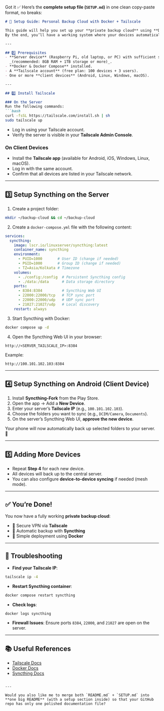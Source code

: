 Got it ✅
Here’s the **complete setup file (`SETUP.md`)** in one clean copy-paste format, no breaks:

````markdown
# 🚀 Setup Guide: Personal Backup Cloud with Docker + Tailscale

This guide will help you set up your **private backup cloud** using **Docker, Tailscale, and Syncthing**.  
By the end, you’ll have a working system where your devices automatically back up data to a central server over a secure private VPN.

---

## 1️⃣ Prerequisites
- **Server device** (Raspberry Pi, old laptop, or PC) with sufficient storage  
  _(recommended: 8GB RAM + 1TB storage or more)_.
- **Docker & Docker Compose** installed.  
- A **Tailscale account** (free plan: 100 devices + 3 users).  
- One or more **client devices** (Android, Linux, Windows, macOS).  

---

## 2️⃣ Install Tailscale

### On the Server
Run the following commands:
```bash
curl -fsSL https://tailscale.com/install.sh | sh
sudo tailscale up
````

* Log in using your Tailscale account.
* Verify the server is visible in your **Tailscale Admin Console**.

### On Client Devices

* Install the **Tailscale app** (available for Android, iOS, Windows, Linux, macOS).
* Log in with the same account.
* Confirm that all devices are listed in your Tailscale network.

---

## 3️⃣ Setup Syncthing on the Server

1. Create a project folder:

```bash
mkdir ~/backup-cloud && cd ~/backup-cloud
```

2. Create a `docker-compose.yml` file with the following content:

```yaml
services:
  syncthing:
    image: lscr.io/linuxserver/syncthing:latest
    container_name: syncthing
    environment:
      - PUID=1000       # User ID (change if needed)
      - PGID=1000       # Group ID (change if needed)
      - TZ=Asia/Kolkata # Timezone
    volumes:
      - ./config:/config  # Persistent Syncthing config
      - ./data:/data      # Data storage directory
    ports:
      - 8384:8384         # Syncthing Web UI
      - 22000:22000/tcp   # TCP sync port
      - 22000:22000/udp   # UDP sync port
      - 21027:21027/udp   # Local discovery
    restart: always
```

3. Start Syncthing with Docker:

```bash
docker compose up -d
```

4. Open the Syncthing Web UI in your browser:

```
http://<SERVER_TAILSCALE_IP>:8384
```

Example:

```
http://100.101.102.103:8384
```

---

## 4️⃣ Setup Syncthing on Android (Client Device)

1. Install **Syncthing-Fork** from the Play Store.
2. Open the app → Add a **New Device**.
3. Enter your server’s **Tailscale IP** (e.g., `100.101.102.103`).
4. Choose the folders you want to sync (e.g., `DCIM/Camera`, `Documents`).
5. On the server’s Syncthing Web UI, **approve the new device**.

Your phone will now automatically back up selected folders to your server. 🎉

---

## 5️⃣ Adding More Devices

* Repeat **Step 4** for each new device.
* All devices will back up to the central server.
* You can also configure **device-to-device syncing** if needed (mesh mode).

---

## ✅ You’re Done!

You now have a fully working **private backup cloud**:

* 🔐 Secure VPN via **Tailscale**
* 💾 Automatic backup with **Syncthing**
* 🐳 Simple deployment using **Docker**

---

## 🔧 Troubleshooting

* **Find your Tailscale IP**:

```bash
tailscale ip -4
```

* **Restart Syncthing container**:

```bash
docker compose restart syncthing
```

* **Check logs**:

```bash
docker logs syncthing
```

* **Firewall Issues**: Ensure ports `8384`, `22000`, and `21027` are open on the server.

---

## 📚 Useful References

* [Tailscale Docs](https://tailscale.com/kb/)
* [Docker Docs](https://docs.docker.com/engine/install/)
* [Syncthing Docs](https://docs.syncthing.net/)

```

---

Would you also like me to merge both `README.md` + `SETUP.md` into **one big README** (with a setup section inside) so that your GitHub repo has only one polished documentation file?
```
